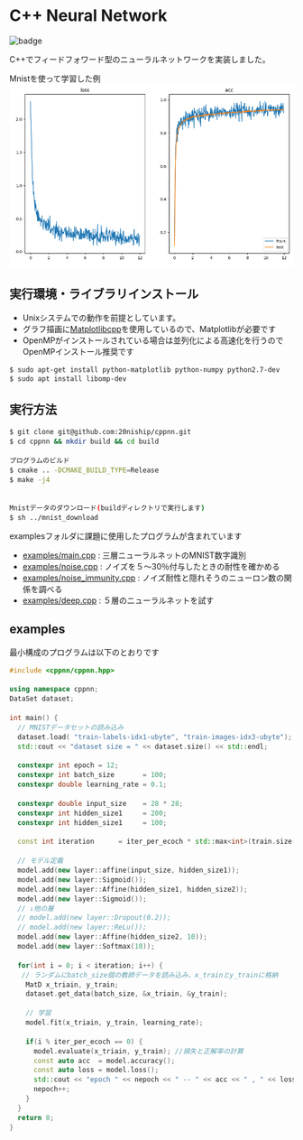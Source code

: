 # C++ Neural Network

![badge](https://github.com/20niship/cppnn/actions/workflows/build.yml/badge.svg)

C++でフィードフォワード型のニューラルネットワークを実装しました。

Mnistを使って学習した例
![result](screenshot/default.png)



## 実行環境・ライブラリインストール

- Unixシステムでの動作を前提としています。
- グラフ描画に[Matplotlibcpp](https://github.com/lava/matplotlib-cpp)を使用しているので、Matplotlibが必要です
- OpenMPがインストールされている場合は並列化による高速化を行うのでOpenMPインストール推奨です

```sh 
$ sudo apt-get install python-matplotlib python-numpy python2.7-dev
$ sudo apt install libomp-dev
```


## 実行方法
```sh
$ git clone git@github.com:20niship/cppnn.git
$ cd cppnn && mkdir build && cd build

プログラムのビルド
$ cmake .. -DCMAKE_BUILD_TYPE=Release
$ make -j4


Mnistデータのダウンロード(buildディレクトリで実行します)
$ sh ../mnist_download
```

examplesフォルダに課題に使用したプログラムが含まれています

- [examples/main.cpp](examples/main.cpp) : 三層ニューラルネットのMNIST数字識別
- [examples/noise.cpp](examples/noise.cpp) : ノイズを５〜30％付与したときの耐性を確かめる
- [examples/noise_immunity.cpp](examples/noise_immunity.cpp) : ノイズ耐性と隠れそうのニューロン数の関係を調べる
- [examples/deep.cpp](examples/deep.cpp) : ５層のニューラルネットを試す


## examples

最小構成のプログラムは以下のとおりです

```cpp
#include <cppnn/cppnn.hpp>

using namespace cppnn;
DataSet dataset;

int main() {
  // MNISTデータセットの読み込み
  dataset.load( "train-labels-idx1-ubyte", "train-images-idx3-ubyte");
  std::cout << "dataset size = " << dataset.size() << std::endl;

  constexpr int epoch = 12;
  constexpr int batch_size       = 100;
  constexpr double learning_rate = 0.1;

  constexpr double input_size    = 28 * 28;
  constexpr int hidden_size1     = 200;
  constexpr int hidden_size1     = 100;

  const int iteration      = iter_per_ecoch * std::max<int>(train.size() / batch_size, 1);

  // モデル定義
  model.add(new layer::affine(input_size, hidden_size1));
  model.add(new layer::Sigmoid());
  model.add(new layer::Affine(hidden_size1, hidden_size2));
  model.add(new layer::Sigmoid());
  // ↓他の層
  // model.add(new layer::Dropout(0.2));
  // model.add(new layer::ReLu());
  model.add(new layer::Affine(hidden_size2, 10));
  model.add(new layer::Softmax(10));

  for(int i = 0; i < iteration; i++) {
   // ランダムにbatch_size個の教師データを読み込み、x_trainとy_trainに格納
    MatD x_triain, y_train;
    dataset.get_data(batch_size, &x_triain, &y_train);

    // 学習
    model.fit(x_triain, y_train, learning_rate);

    if(i % iter_per_ecoch == 0) {
      model.evaluate(x_triain, y_train); //損失と正解率の計算
      const auto acc  = model.accuracy();
      const auto loss = model.loss();
      std::cout << "epoch " << nepoch << " -- " << acc << " , " << loss << std::endl;
      nepoch++;
    }
  }
  return 0;
}
```

